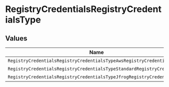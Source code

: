 # RegistryCredentialsRegistryCredentialsType


## Values

| Name                                                                    | Value                                                                   |
| ----------------------------------------------------------------------- | ----------------------------------------------------------------------- |
| `RegistryCredentialsRegistryCredentialsTypeAwsRegistryCredentials`      | AwsRegistryCredentials                                                  |
| `RegistryCredentialsRegistryCredentialsTypeStandardRegistryCredentials` | StandardRegistryCredentials                                             |
| `RegistryCredentialsRegistryCredentialsTypeJfrogRegistryCredentials`    | JfrogRegistryCredentials                                                |